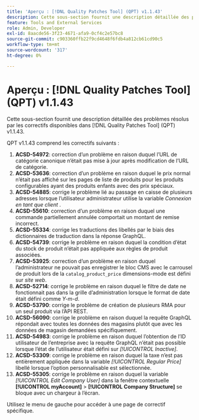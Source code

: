 ```yaml
---
title: 'Aperçu : [!DNL Quality Patches Tool] (QPT) v1.1.43'
description: Cette sous-section fournit une description détaillée des problèmes résolus par les correctifs disponibles dans [!DNL Quality Patches Tool] (QPT) v1.1.43.
feature: Tools and External Services
role: Admin, Developer
exl-id: 8aacde56-3f23-4671-afa9-0cf4c2e57bc8
source-git-commit: c903360ffb22f9cd4648f6fdb4a812cb61cd90c5
workflow-type: tm+mt
source-wordcount: '317'
ht-degree: 0%

---
```


# Aperçu : [!DNL Quality Patches Tool] (QPT) v1.1.43

Cette sous-section fournit une description détaillée des problèmes résolus par les correctifs disponibles dans [!DNL Quality Patches Tool] (QPT) v1.1.43.

QPT v1.1.43 comprend les correctifs suivants :

1. **ACSD-54972**: correction d’un problème en raison duquel l’URL de catégorie canonique n’était pas mise à jour après modification de l’URL de catégorie.
1. **ACSD-53636**: correction d’un problème en raison duquel le prix normal n’était pas affiché sur les pages de liste de produits pour les produits configurables ayant des produits enfants avec des prix spéciaux.
1. **ACSD-54885**: corrige le problème lié au passage en caisse de plusieurs adresses lorsque l’utilisateur administrateur utilise la variable *Connexion en tant que client* .
1. **ACSD-55610**: correction d’un problème en raison duquel une commande partiellement annulée comportait un montant de remise incorrect.
1. **ACSD-55334**: corrige les traductions des libellés par le biais des dictionnaires de traduction dans la réponse GraphQL.
1. **ACSD-54739**: corrige le problème en raison duquel la condition d’état du stock de produit n’était pas appliquée aux règles de produit associées.
1. **ACSD-53925**: correction d’un problème en raison duquel l’administrateur ne pouvait pas enregistrer le bloc CMS avec le carrousel de produit lors de la `catalog_product_price` dimensions-mode est défini sur *site web*.
1. **ACSD-52714**: corrige le problème en raison duquel le filtre de date ne fonctionnait pas dans la grille d’administration lorsque le format de date était défini comme *Y-m-d*.
1. **ACSD-53790**: corrige le problème de création de plusieurs RMA pour un seul produit via l’API REST.
1. **ACSD-56090**: corrige le problème en raison duquel la requête GraphQL répondait avec toutes les données des magasins plutôt que avec les données de magasin demandées spécifiquement.
1. **ACSD-54983**: corrige le problème en raison duquel l’obtention de l’ID utilisateur de l’entreprise avec la requête GraphQL n’était pas possible lorsque l’état de l’utilisateur était défini sur *[!UICONTROL Inactive]*.
1. **ACSD-53309**: corrige le problème en raison duquel la taxe n’est pas entièrement appliquée dans la variable *[!UICONTROL Regular Price]* libellé lorsque l’option personnalisable est sélectionnée.
1. **ACSD-55305**: corrige le problème en raison duquel la variable *[!UICONTROL Edit Company User]* dans la fenêtre contextuelle **[!UICONTROL myAccount]** > **[!UICONTROL Company Structure]** se bloque avec un chargeur à l’écran.

Utilisez le menu de gauche pour accéder à une page de correctif spécifique.
